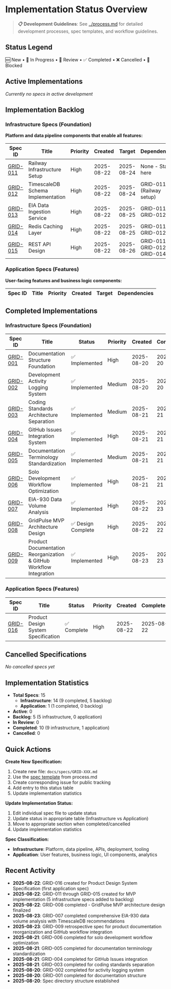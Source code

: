 # Implementation Status Overview

> **📋 Development Guidelines**: See [../process.md](../process.md) for detailed development processes, spec templates, and workflow guidelines.

## Status Legend
🆕 New • 🔄 In Progress • 👀 Review • ✅ Completed • ❌ Cancelled • 🔴 Blocked

## Active Implementations

*Currently no specs in active development*

## Implementation Backlog

### Infrastructure Specs (Foundation)
**Platform and data pipeline components that enable all features:**

| Spec ID | Title | Priority | Created | Target | Dependencies |
|---------|-------|----------|---------|--------|--------------|
| [GRID-011](./GRID-011.md) | Railway Infrastructure Setup | High | 2025-08-22 | 2025-08-24 | None - Start here |
| [GRID-012](./GRID-012.md) | TimescaleDB Schema Implementation | High | 2025-08-22 | 2025-08-24 | GRID-011 (Railway setup) |
| [GRID-013](./GRID-013.md) | EIA Data Ingestion Service | High | 2025-08-22 | 2025-08-25 | GRID-011, GRID-012 |
| [GRID-014](./GRID-014.md) | Redis Caching Layer | High | 2025-08-22 | 2025-08-25 | GRID-011, GRID-012 |
| [GRID-015](./GRID-015.md) | REST API Design | High | 2025-08-22 | 2025-08-26 | GRID-011, GRID-012, GRID-014 |

### Application Specs (Features)
**User-facing features and business logic components:**

| Spec ID | Title | Priority | Created | Target | Dependencies |
|---------|-------|----------|---------|--------|--------------|


## Completed Implementations

### Infrastructure Specs (Foundation)
| Spec ID | Title | Status | Priority | Created | Completed |
|---------|-------|--------|----------|---------|-----------|
| [GRID-001](./GRID-001.md) | Documentation Structure Foundation | ✅ Implemented | High | 2025-08-20 | 2025-08-20 |
| [GRID-002](./GRID-002.md) | Development Activity Logging System | ✅ Implemented | Medium | 2025-08-20 | 2025-08-20 |
| [GRID-003](./GRID-003.md) | Coding Standards Architecture Separation | ✅ Implemented | Medium | 2025-08-21 | 2025-08-21 |
| [GRID-004](./GRID-004.md) | GitHub Issues Integration System | ✅ Implemented | High | 2025-08-21 | 2025-08-21 |
| [GRID-005](./GRID-005.md) | Documentation Terminology Standardization | ✅ Implemented | Medium | 2025-08-21 | 2025-08-21 |
| [GRID-006](./GRID-006.md) | Solo Development Workflow Optimization | ✅ Implemented | High | 2025-08-21 | 2025-08-21 |
| [GRID-007](./GRID-007.md) | EIA-930 Data Volume Analysis | ✅ Implemented | High | 2025-08-22 | 2025-08-23 |
| [GRID-008](./GRID-008.md) | GridPulse MVP Architecture Design | ✅ Design Complete | High | 2025-08-22 | 2025-08-22 |
| [GRID-009](./GRID-009.md) | Product Documentation Reorganization & GitHub Workflow Integration | ✅ Implemented | High | 2025-08-23 | 2025-08-23 |

### Application Specs (Features)
| Spec ID | Title | Status | Priority | Created | Completed |
|---------|-------|--------|----------|---------|-----------|
| [GRID-016](./GRID-016.md) | Product Design System Specification | ✅ Complete | High | 2025-08-22 | 2025-08-22 |

## Cancelled Specifications
*No cancelled specs yet*

## Implementation Statistics
- **Total Specs**: 15
  - **Infrastructure**: 14 (9 completed, 5 backlog)
  - **Application**: 1 (1 completed, 0 backlog)
- **Active**: 0
- **Backlog**: 5 (5 infrastructure, 0 application)
- **In Review**: 0
- **Completed**: 10 (9 infrastructure, 1 application)
- **Cancelled**: 0

## Quick Actions

**Create New Specification:**
1. Create new file: `docs/specs/GRID-XXX.md`
2. Use the [spec template](../process.md#spec-template) from process.md
3. Create corresponding issue for public tracking
4. Add entry to this status table
5. Update implementation statistics

**Update Implementation Status:**
1. Edit individual spec file to update status
2. Update status in appropriate table (Infrastructure vs Application)
3. Move to appropriate section when completed/cancelled
4. Update implementation statistics

**Spec Classification:**
- **Infrastructure**: Platform, data pipeline, APIs, deployment, tooling
- **Application**: User features, business logic, UI components, analytics

## Recent Activity
- **2025-08-22**: GRID-016 created for Product Design System Specification (first application spec)
- **2025-08-22**: GRID-011 through GRID-015 created for MVP implementation (5 infrastructure specs added to backlog)
- **2025-08-22**: GRID-008 completed - GridPulse MVP architecture design finalized
- **2025-08-23**: GRID-007 completed comprehensive EIA-930 data volume analysis with TimescaleDB recommendations
- **2025-08-23**: GRID-009 retrospective spec for product documentation reorganization and GitHub workflow integration
- **2025-08-21**: GRID-006 completed for solo development workflow optimization
- **2025-08-21**: GRID-005 completed for documentation terminology standardization
- **2025-08-21**: GRID-004 completed for GitHub Issues integration
- **2025-08-21**: GRID-003 completed for coding standards separation
- **2025-08-20**: GRID-002 completed for activity logging system
- **2025-08-20**: GRID-001 completed for documentation structure
- **2025-08-20**: Spec directory structure established